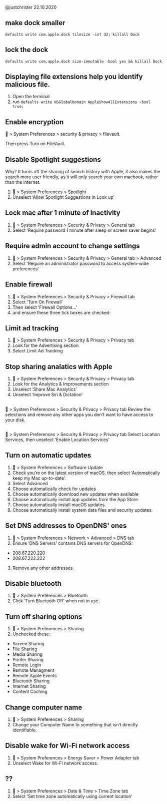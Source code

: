 @justchrister 22.10.2020

## make dock smaller
```defaults write com.apple.dock tilesize -int 32; killall Dock```

## lock the dock
```defaults write com.apple.dock size-immutable -bool yes && killall Dock```

## Displaying file extensions help you identify malicious file.

1. Open the terminal
2. run ```defaults write NSGlobalDomain AppleShowAllExtensions -bool true;```


## Enable encryption

 > System Preferences > security & privacy > filevault.

Then press Turn on FileVault.

## Disable Spotlight suggestions
Why? It turns off the sharing of search history with Apple, it also makes the search more user friendly, as it will only search your own macbook, rather than the internet.

1.  > System Preferences > Spotlight
2. Unselect ‘Allow Spotlight Suggestions in Look up’

## Lock mac after 1 minute of inactivity
1.  > System Preferences > Security & Privacy > General tab
2. Select ‘Require password 1 minute after sleep or screen saver begins’

## Require admin account to change settings
1.  > System Preferences > Security & Privacy > General tab 	> Advanced
2. Select ‘Require an administrator password to access system-wide preferences’

## Enable firewall
1.  > System Preferences > Security & Privacy > Firewall tab
2. Select ‘Turn On Firewall’
3. Then select ‘Firewall Options…’
4. and ensure these three tick boxes are checked:

## Limit ad tracking
1.  > System Preferences > Security & Privacy > Privacy tab
2. Look for the Advertising section
3. Select Limit Ad Tracking

## Stop sharing analatics with Apple
1.  > System Preferences > Security & Privacy > Privacy tab
2. Look for the Analytics & Improvements section
3. Unselect ‘Share Mac Analytics’
4. Unselect ‘Improve Siri & Dictation’

##
 > System Preferences > Security & Privacy > Privacy tab
Review the selections and remove any other apps you don’t want to have access to your disk.

##
 > System Preferences > Security & Privacy > Privacy tab
Select Location Services, then unselect ‘Enable Location Services’

## Turn on automatic updates
1.  > System Preferences > Software Update
2. Check you’re on the latest version of macOS, then select ‘Automatically keep my Mac up-to-date’.
3. Select Advanced
4. Choose automatically check for updates
4. Choose automatically download new updates when available
4. Choose automatically install app updates from the App Store
4. Choose automatically install macOS updates.
4. Choose automatically install system data files and security updates.


## Set DNS addresses to OpenDNS' ones 

1.  > System Preferences > Network > Advanced > DNS tab
2. Ensure ‘DNS Servers’ contains DNS servers for OpenDNS:
- 208.67.220.220
- 208.67.222.222
3. Remove any other addresses.

## Disable bluetooth
1.  > System Preferences > Bluetooth
2. Click ‘Turn Bluetooth Off’ when not in use.

## Turn off sharing options
1.  > System Preferences > Sharing
2. Unchecked these:
- Screen Sharing
- File Sharing
- Media Sharing
- Printer Sharing
- Remote Login
- Remote Managment
- Remote Apple Events
- Bluetooth Sharing
- Internet Sharing
- Content Caching

## Change computer name
1.  > System Preferences > Sharing
2. Change your Computer Name to something that isn’t directly identifiable.

## Disable wake for Wi-Fi network access
1.  > System Preferences > Energy Saver > Power Adapter tab
2. Unselect Wake for Wi-Fi network access.

## ??
1.  > System Preferences > Date & Time > Time Zone tab
2. Select ‘Set time zone automatically using current location’
